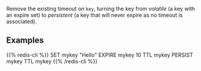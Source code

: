 Remove the existing timeout on `key`, turning the key from _volatile_ (a key
with an expire set) to _persistent_ (a key that will never expire as no timeout
is associated).

## Examples

{{% redis-cli %}}
SET mykey "Hello"
EXPIRE mykey 10
TTL mykey
PERSIST mykey
TTL mykey
{{% /redis-cli %}}

